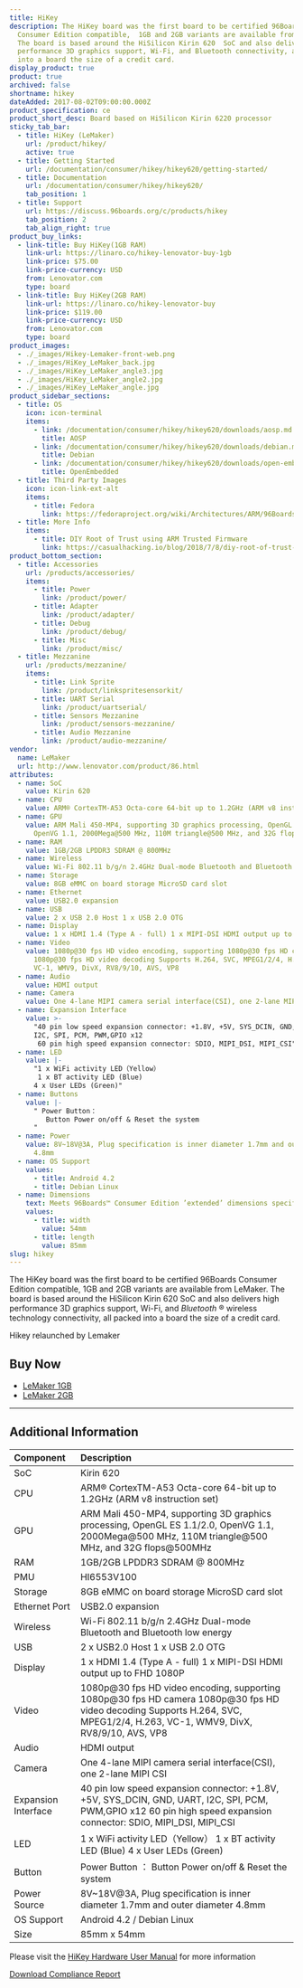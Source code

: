```yaml
---
title: HiKey
description: The HiKey board was the first board to be certified 96Boards
  Consumer Edition compatible,  1GB and 2GB variants are available from LeMaker.
  The board is based around the HiSilicon Kirin 620  SoC and also delivers high
  performance 3D graphics support, Wi-Fi, and Bluetooth connectivity, all packed
  into a board the size of a credit card.
display_product: true
product: true
archived: false
shortname: hikey
dateAdded: 2017-08-02T09:00:00.000Z
product_specification: ce
product_short_desc: Board based on HiSilicon Kirin 6220 processor
sticky_tab_bar:
  - title: HiKey (LeMaker)
    url: /product/hikey/
    active: true
  - title: Getting Started
    url: /documentation/consumer/hikey/hikey620/getting-started/
  - title: Documentation
    url: /documentation/consumer/hikey/hikey620/
    tab_position: 1
  - title: Support
    url: https://discuss.96boards.org/c/products/hikey
    tab_position: 2
    tab_align_right: true
product_buy_links:
  - link-title: Buy HiKey(1GB RAM)
    link-url: https://linaro.co/hikey-lenovator-buy-1gb
    link-price: $75.00
    link-price-currency: USD
    from: Lenovator.com
    type: board
  - link-title: Buy HiKey(2GB RAM)
    link-url: https://linaro.co/hikey-lenovator-buy
    link-price: $119.00
    link-price-currency: USD
    from: Lenovator.com
    type: board
product_images:
  - ./_images/Hikey-Lemaker-front-web.png
  - ./_images/HiKey_LeMaker_back.jpg
  - ./_images/HiKey_LeMaker_angle3.jpg
  - ./_images/HiKey_LeMaker_angle2.jpg
  - ./_images/HiKey_LeMaker_angle.jpg
product_sidebar_sections:
  - title: OS
    icon: icon-terminal
    items:
      - link: /documentation/consumer/hikey/hikey620/downloads/aosp.md.html
        title: AOSP
      - link: /documentation/consumer/hikey/hikey620/downloads/debian.md.html
        title: Debian
      - link: /documentation/consumer/hikey/hikey620/downloads/open-embedded.md.html
        title: OpenEmbedded
  - title: Third Party Images
    icon: icon-link-ext-alt
    items:
      - title: Fedora
        link: https://fedoraproject.org/wiki/Architectures/ARM/96Boards
  - title: More Info
    items:
      - title: DIY Root of Trust using ARM Trusted Firmware
        link: https://casualhacking.io/blog/2018/7/8/diy-root-of-trust-using-arm-trusted-firmware-on-the-96boards-hikey
product_bottom_section:
  - title: Accessories
    url: /products/accessories/
    items:
      - title: Power
        link: /product/power/
      - title: Adapter
        link: /product/adapter/
      - title: Debug
        link: /product/debug/
      - title: Misc
        link: /product/misc/
  - title: Mezzanine
    url: /products/mezzanine/
    items:
      - title: Link Sprite
        link: /product/linkspritesensorkit/
      - title: UART Serial
        link: /product/uartserial/
      - title: Sensors Mezzanine
        link: /product/sensors-mezzanine/
      - title: Audio Mezzanine
        link: /product/audio-mezzanine/
vendor:
  name: LeMaker
  url: http://www.lenovator.com/product/86.html
attributes:
  - name: SoC
    value: Kirin 620
  - name: CPU
    value: ARM® CortexTM-A53 Octa-core 64-bit up to 1.2GHz (ARM v8 instruction set)
  - name: GPU
    value: ARM Mali 450-MP4, supporting 3D graphics processing, OpenGL ES 1.1/2.0,
      OpenVG 1.1, 2000Mega@500 MHz, 110M triangle@500 MHz, and 32G flops@500MHz
  - name: RAM
    value: 1GB/2GB LPDDR3 SDRAM @ 800MHz
  - name: Wireless
    value: Wi-Fi 802.11 b/g/n 2.4GHz Dual-mode Bluetooth and Bluetooth low energy
  - name: Storage
    value: 8GB eMMC on board storage MicroSD card slot
  - name: Ethernet
    value: USB2.0 expansion
  - name: USB
    value: 2 x USB 2.0 Host 1 x USB 2.0 OTG
  - name: Display
    value: 1 x HDMI 1.4 (Type A - full) 1 x MIPI-DSI HDMI output up to FHD 1080P
  - name: Video
    value: 1080p@30 fps HD video encoding, supporting 1080p@30 fps HD camera
      1080p@30 fps HD video decoding Supports H.264, SVC, MPEG1/2/4, H.263,
      VC-1, WMV9, DivX, RV8/9/10, AVS, VP8
  - name: Audio
    value: HDMI output
  - name: Camera
    value: One 4-lane MIPI camera serial interface(CSI), one 2-lane MIPI CSI
  - name: Expansion Interface
    value: >-
      "40 pin low speed expansion connector: +1.8V, +5V, SYS_DCIN, GND, UART,
      I2C, SPI, PCM, PWM,GPIO x12
       60 pin high speed expansion connector: SDIO, MIPI_DSI, MIPI_CSI"
  - name: LED
    value: |-
      "1 x WiFi activity LED（Yellow）
       1 x BT activity LED (Blue)
      4 x User LEDs (Green)"
  - name: Buttons
    value: |-
      " Power Button：
         Button Power on/off & Reset the system
      "
  - name: Power
    value: 8V~18V@3A, Plug specification is inner diameter 1.7mm and outer diameter
      4.8mm
  - name: OS Support
    values:
      - title: Android 4.2
      - title: Debian Linux
  - name: Dimensions
    text: Meets 96Boards™ Consumer Edition ’extended’ dimensions specifications.
    values:
      - title: width
        value: 54mm
      - title: length
        value: 85mm
slug: hikey
---
```

The HiKey board was the first board to be certified 96Boards Consumer Edition compatible,  1GB and 2GB variants are available from LeMaker. The board is based
around the HiSilicon Kirin 620  SoC and also delivers high performance 3D graphics support, Wi-Fi, and _Bluetooth_ ® wireless technology connectivity, all packed into a board the size
of a credit card.

Hikey relaunched by Lemaker

## Buy Now

- [LeMaker 1GB](http://linaro.co/hikey-lenovator-buy-1gb)
- [LeMaker 2GB](http://linaro.co/hikey-lenovator-buy)

***

## Additional Information



|   Component          |   Description                                                                                    |
|:---------------------|:-------------------------------------------------------------------------------------------------|
|  SoC                 | Kirin 620                                                                                        |
|  CPU                 | ARM® CortexTM-A53 Octa-core 64-bit up to 1.2GHz (ARM v8 instruction set)                         |
|  GPU                 | ARM Mali 450-MP4, supporting 3D graphics processing, OpenGL ES 1.1/2.0, OpenVG 1.1, 2000Mega@500 MHz, 110M triangle@500 MHz, and 32G flops@500MHz                                                                                    |
|  RAM                 | 1GB/2GB LPDDR3 SDRAM @ 800MHz                                                                    |
|  PMU                 | HI6553V100                                                                                       |
|  Storage             | 8GB eMMC on board storage MicroSD card slot	                                                     |
|  Ethernet Port       | USB2.0 expansion                                                                                 |
|  Wireless            | Wi-Fi 802.11 b/g/n 2.4GHz Dual-mode Bluetooth and Bluetooth low energy                           |
|  USB                 | 2 x USB2.0 Host 1 x USB 2.0 OTG                                                                  |
|  Display             | 1 x HDMI 1.4 (Type A - full) 1 x MIPI-DSI HDMI output up to FHD 1080P                            |
|  Video               | 1080p@30 fps HD video encoding, supporting 1080p@30 fps HD camera 1080p@30 fps HD video decoding Supports H.264, SVC, MPEG1/2/4, H.263, VC-1, WMV9, DivX, RV8/9/10, AVS, VP8                                                        |
|  Audio               | HDMI output                                                                                      |
|  Camera              | One 4-lane MIPI camera serial interface(CSI), one 2-lane MIPI CSI                                |
|  Expansion Interface | 40 pin low speed expansion connector: +1.8V, +5V, SYS_DCIN, GND, UART, I2C, SPI, PCM, PWM,GPIO x12 60 pin high speed expansion connector:   SDIO, MIPI_DSI, MIPI_CSI                                                                |
|  LED                 | 1 x WiFi activity LED（Yellow） 1 x BT  activity LED (Blue) 4 x User LEDs (Green)                |
|  Button              | Power Button ： Button Power on/off & Reset the system                                           |
|  Power Source        | 8V~18V@3A, Plug specification is inner diameter 1.7mm and outer diameter 4.8mm                   |
|  OS Support          | Android 4.2 / Debian Linux                                                                       |
|  Size                | 85mm x 54mm                                                                                      |




Please visit the [HiKey Hardware User Manual](https://github.com/96boards/documentation/blob/master/consumer/hikey/hikey620/hardware-docs/hardware-user-manual.md) for more information

<a href="/documentation/consumer/hikey/hikey620/hardware-docs/files/compliance-hikey.pdf" class="btn blog-read-more-btn center-block">Download Compliance Report</a>
